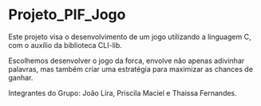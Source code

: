 # Projeto_PIF_Jogo

Este projeto visa o desenvolvimento de um jogo utilizando a linguagem C, com o auxílio da
biblioteca CLI-lib.

Escolhemos desenvolver o jogo da forca,  envolve não apenas adivinhar palavras, mas também criar uma estratégia para maximizar as chances de ganhar.

Integrantes do Grupo: João Lira, Priscila Maciel e Thaissa Fernandes.
